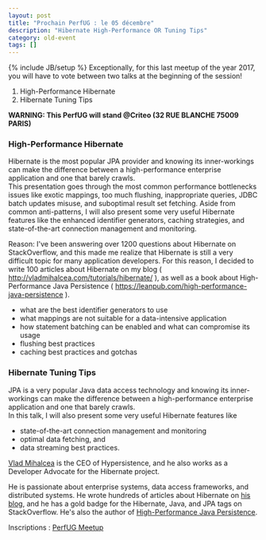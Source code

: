 ```yaml
---
layout: post
title: "Prochain PerfUG : le 05 décembre"
description: "Hibernate High-Performance OR Tuning Tips"
category: old-event
tags: []
---
```

{% include JB/setup %}
Exceptionally, for this last meetup of the year 2017, you will have to vote between two talks at the beginning of the session!

1. High-Performance Hibernate
2. Hibernate Tuning Tips

**WARNING: This PerfUG will stand @Criteo (32 RUE BLANCHE 75009 PARIS)**
<!-- more -->


### High-Performance Hibernate

Hibernate is the most popular JPA provider and knowing its inner-workings can make the difference between a high-performance enterprise application and one that barely crawls.  
This presentation goes through the most common performance bottlenecks issues like exotic mappings, too much flushing, inappropriate queries, JDBC batch updates misuse, and suboptimal result set fetching.
Aside from common anti-patterns, I will also present some very useful Hibernate features like the enhanced identifier generators, caching strategies, and state-of-the-art connection management and monitoring.

Reason:
I've been answering over 1200 questions about Hibernate on StackOverflow, and this made me realize that Hibernate is still a very difficult topic for many application developers.
For this reason, I decided to write 100 articles about Hibernate on my blog ( http://vladmihalcea.com/tutorials/hibernate/ ), as well as a book about High-Performance Java Persistence ( https://leanpub.com/high-performance-java-persistence ).

- what are the best identifier generators to use
- what mappings are not suitable for a data-intensive application
- how statement batching can be enabled and what can compromise its usage
- flushing best practices
- caching best practices and gotchas

### Hibernate Tuning Tips  

JPA is a very popular Java data access technology and knowing its inner-workings can make the difference between a high-performance enterprise application and one that barely crawls.  
In this talk, I will also present some very useful Hibernate features like 

- state-of-the-art connection management and monitoring 
- optimal data fetching, and 
- data streaming best practices.

[Vlad Mihalcea](https://twitter.com/vlad_mihalcea) is the CEO of Hypersistence, and he also works as a Developer Advocate for the Hibernate project.

He is passionate about enterprise systems, data access frameworks, and distributed systems. 
He wrote hundreds of articles about Hibernate on [his blog](vladmihalcea.com), and he has a gold badge for the Hibernate, Java, and JPA tags on StackOverflow.
He's also the author of [High-Performance Java Persistence](https://leanpub.com/high-performance-java-persistence).

Inscriptions : [PerfUG Meetup](https://www.meetup.com/fr-FR/PerfUG/events/244991305/)

